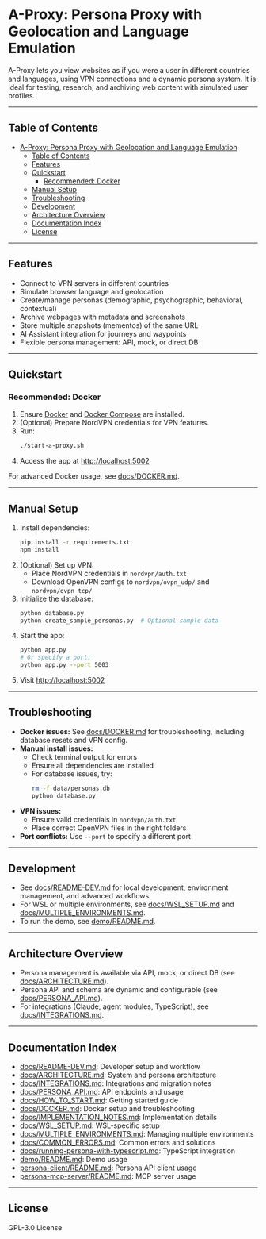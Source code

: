 # A-Proxy: Persona Proxy with Geolocation and Language Emulation

A-Proxy lets you view websites as if you were a user in different countries and languages, using VPN connections and a dynamic persona system. It is ideal for testing, research, and archiving web content with simulated user profiles.

---

## Table of Contents
- [A-Proxy: Persona Proxy with Geolocation and Language Emulation](#a-proxy-persona-proxy-with-geolocation-and-language-emulation)
  - [Table of Contents](#table-of-contents)
  - [Features](#features)
  - [Quickstart](#quickstart)
    - [Recommended: Docker](#recommended-docker)
  - [Manual Setup](#manual-setup)
  - [Troubleshooting](#troubleshooting)
  - [Development](#development)
  - [Architecture Overview](#architecture-overview)
  - [Documentation Index](#documentation-index)
  - [License](#license)

---

## Features
- Connect to VPN servers in different countries
- Simulate browser language and geolocation
- Create/manage personas (demographic, psychographic, behavioral, contextual)
- Archive webpages with metadata and screenshots
- Store multiple snapshots (mementos) of the same URL
- AI Assistant integration for journeys and waypoints
- Flexible persona management: API, mock, or direct DB

---

## Quickstart

### Recommended: Docker
1. Ensure [Docker](https://docs.docker.com/get-docker/) and [Docker Compose](https://docs.docker.com/compose/install/) are installed.
2. (Optional) Prepare NordVPN credentials for VPN features.
3. Run:
   ```bash
   ./start-a-proxy.sh
   ```
4. Access the app at [http://localhost:5002](http://localhost:5002)

For advanced Docker usage, see [docs/DOCKER.md](docs/DOCKER.md).

---

## Manual Setup

1. Install dependencies:
   ```bash
   pip install -r requirements.txt
   npm install
   ```
2. (Optional) Set up VPN:
   - Place NordVPN credentials in `nordvpn/auth.txt`
   - Download OpenVPN configs to `nordvpn/ovpn_udp/` and `nordvpn/ovpn_tcp/`
3. Initialize the database:
   ```bash
   python database.py
   python create_sample_personas.py  # Optional sample data
   ```
4. Start the app:
   ```bash
   python app.py
   # Or specify a port:
   python app.py --port 5003
   ```
5. Visit [http://localhost:5002](http://localhost:5002)

---

## Troubleshooting
- **Docker issues:** See [docs/DOCKER.md](docs/DOCKER.md) for troubleshooting, including database resets and VPN config.
- **Manual install issues:**
  - Check terminal output for errors
  - Ensure all dependencies are installed
  - For database issues, try:
    ```bash
    rm -f data/personas.db
    python database.py
    ```
- **VPN issues:**
  - Ensure valid credentials in `nordvpn/auth.txt`
  - Place correct OpenVPN files in the right folders
- **Port conflicts:** Use `--port` to specify a different port

---

## Development
- See [docs/README-DEV.md](docs/README-DEV.md) for local development, environment management, and advanced workflows.
- For WSL or multiple environments, see [docs/WSL_SETUP.md](docs/WSL_SETUP.md) and [docs/MULTIPLE_ENVIRONMENTS.md](docs/MULTIPLE_ENVIRONMENTS.md).
- To run the demo, see [demo/README.md](demo/README.md).

---

## Architecture Overview
- Persona management is available via API, mock, or direct DB (see [docs/ARCHITECTURE.md](docs/ARCHITECTURE.md)).
- Persona API and schema are dynamic and configurable (see [docs/PERSONA_API.md](docs/PERSONA_API.md)).
- For integrations (Claude, agent modules, TypeScript), see [docs/INTEGRATIONS.md](docs/INTEGRATIONS.md).

---

## Documentation Index
- [docs/README-DEV.md](docs/README-DEV.md): Developer setup and workflow
- [docs/ARCHITECTURE.md](docs/ARCHITECTURE.md): System and persona architecture
- [docs/INTEGRATIONS.md](docs/INTEGRATIONS.md): Integrations and migration notes
- [docs/PERSONA_API.md](docs/PERSONA_API.md): API endpoints and usage
- [docs/HOW_TO_START.md](docs/HOW_TO_START.md): Getting started guide
- [docs/DOCKER.md](docs/DOCKER.md): Docker setup and troubleshooting
- [docs/IMPLEMENTATION_NOTES.md](docs/IMPLEMENTATION_NOTES.md): Implementation details
- [docs/WSL_SETUP.md](docs/WSL_SETUP.md): WSL-specific setup
- [docs/MULTIPLE_ENVIRONMENTS.md](docs/MULTIPLE_ENVIRONMENTS.md): Managing multiple environments
- [docs/COMMON_ERRORS.md](docs/COMMON_ERRORS.md): Common errors and solutions
- [docs/running-persona-with-typescript.md](docs/running-persona-with-typescript.md): TypeScript integration
- [demo/README.md](demo/README.md): Demo usage
- [persona-client/README.md](persona-client/README.md): Persona API client usage
- [persona-mcp-server/README.md](persona-mcp-server/README.md): MCP server usage

---

## License
GPL-3.0 License
